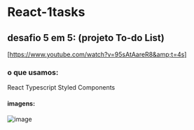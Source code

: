 # React-1tasks
## desafio 5 em 5:  (projeto To-do List)
 [https://www.youtube.com/watch?v=95sAtAareR8&amp;t=4s]
### o que usamos:
React 
Typescript
Styled Components
#### imagens:
![image](https://user-images.githubusercontent.com/26682838/138479734-b3e0746c-7359-4d58-8fdb-d1c828257434.png)
